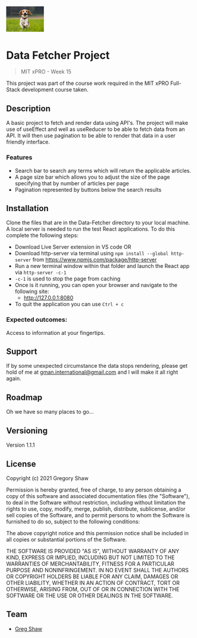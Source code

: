 <h1><img src="fetch.jpg" alt="Fetch & Render Data Project" width="20%"></h1>


# Data Fetcher Project
> MIT xPRO - Week 15

This project was part of the course work required in the MIT xPRO Full-Stack development course taken.

## Description

A basic project to fetch and render data using API's. The project will make use of useEffect and well as useReducer to be able to fetch data from an API. It will then use pagination to be able to render that data in a user friendly interface.

### Features

* Search bar to search any terms which will return the applicable articles.
* A page size bar which allows you to adjust the size of the page specifying that by number of articles per page
* Pagination represented by buttons below the search results

## Installation

Clone the files that are in the Data-Fetcher directory to your local machine.
A local server is needed to run the test React applications.
To do this complete the following steps:
- Download Live Server extension in VS code OR
- Download http-server via terminal using `npm install --global http-server` from https://www.npmjs.com/package/http-server
- Run a new terminal window within that folder and launch the React app via `http-server -c-1` 
- `-c-1` is used to stop the page from caching
- Once is it running, you can open your browser and navigate to the following site:
    - http://127.0.0.1:8080     
- To quit the application you can use `Ctrl + c`

### Expected outcomes:
Access to information at your fingertips.

## Support

If by some unexpected circumstance the data stops rendering, please get hold of me at gman.international@gmail.com and I will make it all right again.

## Roadmap

Oh we have so many places to go... 

## Versioning

Version 1.1.1

## License

Copyright (c) 2021 Gregory Shaw

Permission is hereby granted, free of charge, to any person obtaining a copy
of this software and associated documentation files (the "Software"), to deal
in the Software without restriction, including without limitation the rights
to use, copy, modify, merge, publish, distribute, sublicense, and/or sell
copies of the Software, and to permit persons to whom the Software is
furnished to do so, subject to the following conditions:

The above copyright notice and this permission notice shall be included in all
copies or substantial portions of the Software.

THE SOFTWARE IS PROVIDED "AS IS", WITHOUT WARRANTY OF ANY KIND, EXPRESS OR
IMPLIED, INCLUDING BUT NOT LIMITED TO THE WARRANTIES OF MERCHANTABILITY,
FITNESS FOR A PARTICULAR PURPOSE AND NONINFRINGEMENT. IN NO EVENT SHALL THE
AUTHORS OR COPYRIGHT HOLDERS BE LIABLE FOR ANY CLAIM, DAMAGES OR OTHER
LIABILITY, WHETHER IN AN ACTION OF CONTRACT, TORT OR OTHERWISE, ARISING FROM,
OUT OF OR IN CONNECTION WITH THE SOFTWARE OR THE USE OR OTHER DEALINGS IN THE
SOFTWARE.

## Team
* [Greg Shaw](https://github.com/greg4shaw)
